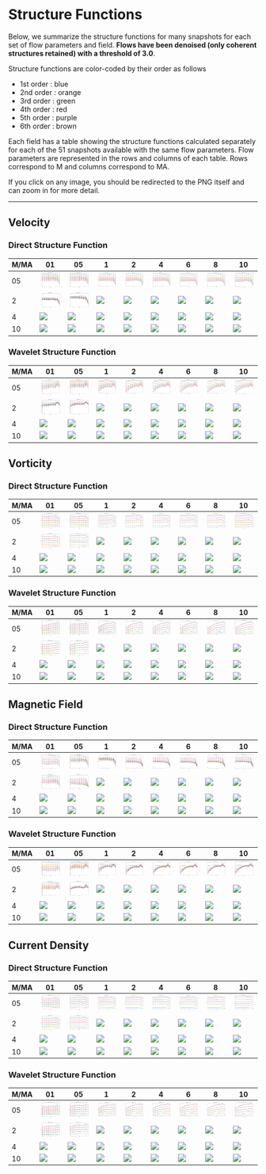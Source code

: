 # Structure Functions

Below, we summarize the structure functions for many snapshots for each set of flow parameters and field.
**Flows have been denoised (only coherent structures retained) with a threshold of 3.0**.

Structure functions are color-coded by their order as follows

  * 1st order : blue
  * 2nd order : orange
  * 3rd order : green
  * 4th order : red
  * 5th order : purple
  * 6th order : brown

Each field has a table showing the structure functions calculated separately for each of the 51 snapshots available with the same flow parameters.
Flow parameters are represented in the rows and columns of each table.
Rows correspond to M and columns correspond to MA.

If you click on any image, you should be redirected to the PNG itself and can zoom in for more detail.

---

## Velocity

### Direct Structure Function

|M/MA| 01 | 05 | 1 | 2 | 4 | 6 | 8 | 10 |
|----|----|----|---|---|---|---|---|----|
| 05 |<img src="M05MA01/w4t-plot-structure-function-mom_M05MA01_vel_dsf_denoise-03d00.png">|<img src="M05MA05/w4t-plot-structure-function-mom_M05MA05_vel_dsf_denoise-03d00.png">|<img src="M05MA1/w4t-plot-structure-function-mom_M05MA1_vel_dsf_denoise-03d00.png">|<img src="M05MA2/w4t-plot-structure-function-mom_M05MA2_vel_dsf_denoise-03d00.png">|<img src="M05MA4/w4t-plot-structure-function-mom_M05MA4_vel_dsf_denoise-03d00.png">|<img src="M05MA6/w4t-plot-structure-function-mom_M05MA6_vel_dsf_denoise-03d00.png">|<img src="M05MA8/w4t-plot-structure-function-mom_M05MA8_vel_dsf_denoise-03d00.png">|<img src="M05MA10/w4t-plot-structure-function-mom_M05MA10_vel_dsf_denoise-03d00.png">|
| 2  |<img src="M2MA01/w4t-plot-structure-function-mom_M2MA01_vel_dsf_denoise-03d00.png">|<img src="M2MA05/w4t-plot-structure-function-mom_M2MA05_vel_dsf_denoise-03d00.png">|<img src="M2MA1/w4t-plot-structure-function-mom_M2MA1_vel_dsf_denoise-03d00.png">|<img src="M2MA2/w4t-plot-structure-function-mom_M2MA2_vel_dsf_denoise-03d00.png">|<img src="M2MA4/w4t-plot-structure-function-mom_M2MA4_vel_dsf_denoise-03d00.png">|<img src="M2MA6/w4t-plot-structure-function-mom_M2MA6_vel_dsf_denoise-03d00.png">|<img src="M2MA8/w4t-plot-structure-function-mom_M2MA8_vel_dsf_denoise-03d00.png">|<img src="M2MA10/w4t-plot-structure-function-mom_M2MA10_vel_dsf_denoise-03d00.png">|
| 4  |<img src="M4MA01/w4t-plot-structure-function-mom_M4MA01_vel_dsf_denoise-03d00.png">|<img src="M4MA05/w4t-plot-structure-function-mom_M4MA05_vel_dsf_denoise-03d00.png">|<img src="M4MA1/w4t-plot-structure-function-mom_M4MA1_vel_dsf_denoise-03d00.png">|<img src="M4MA2/w4t-plot-structure-function-mom_M4MA2_vel_dsf_denoise-03d00.png">|<img src="M4MA4/w4t-plot-structure-function-mom_M4MA4_vel_dsf_denoise-03d00.png">|<img src="M4MA6/w4t-plot-structure-function-mom_M4MA6_vel_dsf_denoise-03d00.png">|<img src="M4MA8/w4t-plot-structure-function-mom_M4MA8_vel_dsf_denoise-03d00.png">|<img src="M4MA10/w4t-plot-structure-function-mom_M4MA10_vel_dsf_denoise-03d00.png">|
| 10 |<img src="M10MA01/w4t-plot-structure-function-mom_M10MA01_vel_dsf_denoise-03d00.png">|<img src="M10MA05/w4t-plot-structure-function-mom_M10MA05_vel_dsf_denoise-03d00.png">|<img src="M10MA1/w4t-plot-structure-function-mom_M10MA1_vel_dsf_denoise-03d00.png">|<img src="M10MA2/w4t-plot-structure-function-mom_M10MA2_vel_dsf_denoise-03d00.png">|<img src="M10MA4/w4t-plot-structure-function-mom_M10MA4_vel_dsf_denoise-03d00.png">|<img src="M10MA6/w4t-plot-structure-function-mom_M10MA6_vel_dsf_denoise-03d00.png">|<img src="M10MA8/w4t-plot-structure-function-mom_M10MA8_vel_dsf_denoise-03d00.png">|<img src="M10MA10/w4t-plot-structure-function-mom_M10MA10_vel_dsf_denoise-03d00.png">|

### Wavelet Structure Function

|M/MA| 01 | 05 | 1 | 2 | 4 | 6 | 8 | 10 |
|----|----|----|---|---|---|---|---|----|
| 05 |<img src="M05MA01/w4t-plot-structure-function-mom_M05MA01_vel_wsf_denoise-03d00.png">|<img src="M05MA05/w4t-plot-structure-function-mom_M05MA05_vel_wsf_denoise-03d00.png">|<img src="M05MA1/w4t-plot-structure-function-mom_M05MA1_vel_wsf_denoise-03d00.png">|<img src="M05MA2/w4t-plot-structure-function-mom_M05MA2_vel_wsf_denoise-03d00.png">|<img src="M05MA4/w4t-plot-structure-function-mom_M05MA4_vel_wsf_denoise-03d00.png">|<img src="M05MA6/w4t-plot-structure-function-mom_M05MA6_vel_wsf_denoise-03d00.png">|<img src="M05MA8/w4t-plot-structure-function-mom_M05MA8_vel_wsf_denoise-03d00.png">|<img src="M05MA10/w4t-plot-structure-function-mom_M05MA10_vel_wsf_denoise-03d00.png">|
| 2  |<img src="M2MA01/w4t-plot-structure-function-mom_M2MA01_vel_wsf_denoise-03d00.png">|<img src="M2MA05/w4t-plot-structure-function-mom_M2MA05_vel_wsf_denoise-03d00.png">|<img src="M2MA1/w4t-plot-structure-function-mom_M2MA1_vel_wsf_denoise-03d00.png">|<img src="M2MA2/w4t-plot-structure-function-mom_M2MA2_vel_wsf_denoise-03d00.png">|<img src="M2MA4/w4t-plot-structure-function-mom_M2MA4_vel_wsf_denoise-03d00.png">|<img src="M2MA6/w4t-plot-structure-function-mom_M2MA6_vel_wsf_denoise-03d00.png">|<img src="M2MA8/w4t-plot-structure-function-mom_M2MA8_vel_wsf_denoise-03d00.png">|<img src="M2MA10/w4t-plot-structure-function-mom_M2MA10_vel_wsf_denoise-03d00.png">|
| 4  |<img src="M4MA01/w4t-plot-structure-function-mom_M4MA01_vel_wsf_denoise-03d00.png">|<img src="M4MA05/w4t-plot-structure-function-mom_M4MA05_vel_wsf_denoise-03d00.png">|<img src="M4MA1/w4t-plot-structure-function-mom_M4MA1_vel_wsf_denoise-03d00.png">|<img src="M4MA2/w4t-plot-structure-function-mom_M4MA2_vel_wsf_denoise-03d00.png">|<img src="M4MA4/w4t-plot-structure-function-mom_M4MA4_vel_wsf_denoise-03d00.png">|<img src="M4MA6/w4t-plot-structure-function-mom_M4MA6_vel_wsf_denoise-03d00.png">|<img src="M4MA8/w4t-plot-structure-function-mom_M4MA8_vel_wsf_denoise-03d00.png">|<img src="M4MA10/w4t-plot-structure-function-mom_M4MA10_vel_wsf_denoise-03d00.png">|
| 10 |<img src="M10MA01/w4t-plot-structure-function-mom_M10MA01_vel_wsf_denoise-03d00.png">|<img src="M10MA05/w4t-plot-structure-function-mom_M10MA05_vel_wsf_denoise-03d00.png">|<img src="M10MA1/w4t-plot-structure-function-mom_M10MA1_vel_wsf_denoise-03d00.png">|<img src="M10MA2/w4t-plot-structure-function-mom_M10MA2_vel_wsf_denoise-03d00.png">|<img src="M10MA4/w4t-plot-structure-function-mom_M10MA4_vel_wsf_denoise-03d00.png">|<img src="M10MA6/w4t-plot-structure-function-mom_M10MA6_vel_wsf_denoise-03d00.png">|<img src="M10MA8/w4t-plot-structure-function-mom_M10MA8_vel_wsf_denoise-03d00.png">|<img src="M10MA10/w4t-plot-structure-function-mom_M10MA10_vel_wsf_denoise-03d00.png">|

## Vorticity

### Direct Structure Function

|M/MA| 01 | 05 | 1 | 2 | 4 | 6 | 8 | 10 |
|----|----|----|---|---|---|---|---|----|
| 05 |<img src="M05MA01/w4t-plot-structure-function-mom_M05MA01_vort_dsf_denoise-03d00.png">|<img src="M05MA05/w4t-plot-structure-function-mom_M05MA05_vort_dsf_denoise-03d00.png">|<img src="M05MA1/w4t-plot-structure-function-mom_M05MA1_vort_dsf_denoise-03d00.png">|<img src="M05MA2/w4t-plot-structure-function-mom_M05MA2_vort_dsf_denoise-03d00.png">|<img src="M05MA4/w4t-plot-structure-function-mom_M05MA4_vort_dsf_denoise-03d00.png">|<img src="M05MA6/w4t-plot-structure-function-mom_M05MA6_vort_dsf_denoise-03d00.png">|<img src="M05MA8/w4t-plot-structure-function-mom_M05MA8_vort_dsf_denoise-03d00.png">|<img src="M05MA10/w4t-plot-structure-function-mom_M05MA10_vort_dsf_denoise-03d00.png">|
| 2  |<img src="M2MA01/w4t-plot-structure-function-mom_M2MA01_vort_dsf_denoise-03d00.png">|<img src="M2MA05/w4t-plot-structure-function-mom_M2MA05_vort_dsf_denoise-03d00.png">|<img src="M2MA1/w4t-plot-structure-function-mom_M2MA1_vort_dsf_denoise-03d00.png">|<img src="M2MA2/w4t-plot-structure-function-mom_M2MA2_vort_dsf_denoise-03d00.png">|<img src="M2MA4/w4t-plot-structure-function-mom_M2MA4_vort_dsf_denoise-03d00.png">|<img src="M2MA6/w4t-plot-structure-function-mom_M2MA6_vort_dsf_denoise-03d00.png">|<img src="M2MA8/w4t-plot-structure-function-mom_M2MA8_vort_dsf_denoise-03d00.png">|<img src="M2MA10/w4t-plot-structure-function-mom_M2MA10_vort_dsf_denoise-03d00.png">|
| 4  |<img src="M4MA01/w4t-plot-structure-function-mom_M4MA01_vort_dsf_denoise-03d00.png">|<img src="M4MA05/w4t-plot-structure-function-mom_M4MA05_vort_dsf_denoise-03d00.png">|<img src="M4MA1/w4t-plot-structure-function-mom_M4MA1_vort_dsf_denoise-03d00.png">|<img src="M4MA2/w4t-plot-structure-function-mom_M4MA2_vort_dsf_denoise-03d00.png">|<img src="M4MA4/w4t-plot-structure-function-mom_M4MA4_vort_dsf_denoise-03d00.png">|<img src="M4MA6/w4t-plot-structure-function-mom_M4MA6_vort_dsf_denoise-03d00.png">|<img src="M4MA8/w4t-plot-structure-function-mom_M4MA8_vort_dsf_denoise-03d00.png">|<img src="M4MA10/w4t-plot-structure-function-mom_M4MA10_vort_dsf_denoise-03d00.png">|
| 10 |<img src="M10MA01/w4t-plot-structure-function-mom_M10MA01_vort_dsf_denoise-03d00.png">|<img src="M10MA05/w4t-plot-structure-function-mom_M10MA05_vort_dsf_denoise-03d00.png">|<img src="M10MA1/w4t-plot-structure-function-mom_M10MA1_vort_dsf_denoise-03d00.png">|<img src="M10MA2/w4t-plot-structure-function-mom_M10MA2_vort_dsf_denoise-03d00.png">|<img src="M10MA4/w4t-plot-structure-function-mom_M10MA4_vort_dsf_denoise-03d00.png">|<img src="M10MA6/w4t-plot-structure-function-mom_M10MA6_vort_dsf_denoise-03d00.png">|<img src="M10MA8/w4t-plot-structure-function-mom_M10MA8_vort_dsf_denoise-03d00.png">|<img src="M10MA10/w4t-plot-structure-function-mom_M10MA10_vort_dsf_denoise-03d00.png">|

### Wavelet Structure Function

|M/MA| 01 | 05 | 1 | 2 | 4 | 6 | 8 | 10 |
|----|----|----|---|---|---|---|---|----|
| 05 |<img src="M05MA01/w4t-plot-structure-function-mom_M05MA01_vort_wsf_denoise-03d00.png">|<img src="M05MA05/w4t-plot-structure-function-mom_M05MA05_vort_wsf_denoise-03d00.png">|<img src="M05MA1/w4t-plot-structure-function-mom_M05MA1_vort_wsf_denoise-03d00.png">|<img src="M05MA2/w4t-plot-structure-function-mom_M05MA2_vort_wsf_denoise-03d00.png">|<img src="M05MA4/w4t-plot-structure-function-mom_M05MA4_vort_wsf_denoise-03d00.png">|<img src="M05MA6/w4t-plot-structure-function-mom_M05MA6_vort_wsf_denoise-03d00.png">|<img src="M05MA8/w4t-plot-structure-function-mom_M05MA8_vort_wsf_denoise-03d00.png">|<img src="M05MA10/w4t-plot-structure-function-mom_M05MA10_vort_wsf_denoise-03d00.png">|
| 2  |<img src="M2MA01/w4t-plot-structure-function-mom_M2MA01_vort_wsf_denoise-03d00.png">|<img src="M2MA05/w4t-plot-structure-function-mom_M2MA05_vort_wsf_denoise-03d00.png">|<img src="M2MA1/w4t-plot-structure-function-mom_M2MA1_vort_wsf_denoise-03d00.png">|<img src="M2MA2/w4t-plot-structure-function-mom_M2MA2_vort_wsf_denoise-03d00.png">|<img src="M2MA4/w4t-plot-structure-function-mom_M2MA4_vort_wsf_denoise-03d00.png">|<img src="M2MA6/w4t-plot-structure-function-mom_M2MA6_vort_wsf_denoise-03d00.png">|<img src="M2MA8/w4t-plot-structure-function-mom_M2MA8_vort_wsf_denoise-03d00.png">|<img src="M2MA10/w4t-plot-structure-function-mom_M2MA10_vort_wsf_denoise-03d00.png">|
| 4  |<img src="M4MA01/w4t-plot-structure-function-mom_M4MA01_vort_wsf_denoise-03d00.png">|<img src="M4MA05/w4t-plot-structure-function-mom_M4MA05_vort_wsf_denoise-03d00.png">|<img src="M4MA1/w4t-plot-structure-function-mom_M4MA1_vort_wsf_denoise-03d00.png">|<img src="M4MA2/w4t-plot-structure-function-mom_M4MA2_vort_wsf_denoise-03d00.png">|<img src="M4MA4/w4t-plot-structure-function-mom_M4MA4_vort_wsf_denoise-03d00.png">|<img src="M4MA6/w4t-plot-structure-function-mom_M4MA6_vort_wsf_denoise-03d00.png">|<img src="M4MA8/w4t-plot-structure-function-mom_M4MA8_vort_wsf_denoise-03d00.png">|<img src="M4MA10/w4t-plot-structure-function-mom_M4MA10_vort_wsf_denoise-03d00.png">|
| 10 |<img src="M10MA01/w4t-plot-structure-function-mom_M10MA01_vort_wsf_denoise-03d00.png">|<img src="M10MA05/w4t-plot-structure-function-mom_M10MA05_vort_wsf_denoise-03d00.png">|<img src="M10MA1/w4t-plot-structure-function-mom_M10MA1_vort_wsf_denoise-03d00.png">|<img src="M10MA2/w4t-plot-structure-function-mom_M10MA2_vort_wsf_denoise-03d00.png">|<img src="M10MA4/w4t-plot-structure-function-mom_M10MA4_vort_wsf_denoise-03d00.png">|<img src="M10MA6/w4t-plot-structure-function-mom_M10MA6_vort_wsf_denoise-03d00.png">|<img src="M10MA8/w4t-plot-structure-function-mom_M10MA8_vort_wsf_denoise-03d00.png">|<img src="M10MA10/w4t-plot-structure-function-mom_M10MA10_vort_wsf_denoise-03d00.png">|

## Magnetic Field

### Direct Structure Function

|M/MA| 01 | 05 | 1 | 2 | 4 | 6 | 8 | 10 |
|----|----|----|---|---|---|---|---|----|
| 05 |<img src="M05MA01/w4t-plot-structure-function-mom_M05MA01_mag_dsf_denoise-03d00.png">|<img src="M05MA05/w4t-plot-structure-function-mom_M05MA05_mag_dsf_denoise-03d00.png">|<img src="M05MA1/w4t-plot-structure-function-mom_M05MA1_mag_dsf_denoise-03d00.png">|<img src="M05MA2/w4t-plot-structure-function-mom_M05MA2_mag_dsf_denoise-03d00.png">|<img src="M05MA4/w4t-plot-structure-function-mom_M05MA4_mag_dsf_denoise-03d00.png">|<img src="M05MA6/w4t-plot-structure-function-mom_M05MA6_mag_dsf_denoise-03d00.png">|<img src="M05MA8/w4t-plot-structure-function-mom_M05MA8_mag_dsf_denoise-03d00.png">|<img src="M05MA10/w4t-plot-structure-function-mom_M05MA10_mag_dsf_denoise-03d00.png">|
| 2  |<img src="M2MA01/w4t-plot-structure-function-mom_M2MA01_mag_dsf_denoise-03d00.png">|<img src="M2MA05/w4t-plot-structure-function-mom_M2MA05_mag_dsf_denoise-03d00.png">|<img src="M2MA1/w4t-plot-structure-function-mom_M2MA1_mag_dsf_denoise-03d00.png">|<img src="M2MA2/w4t-plot-structure-function-mom_M2MA2_mag_dsf_denoise-03d00.png">|<img src="M2MA4/w4t-plot-structure-function-mom_M2MA4_mag_dsf_denoise-03d00.png">|<img src="M2MA6/w4t-plot-structure-function-mom_M2MA6_mag_dsf_denoise-03d00.png">|<img src="M2MA8/w4t-plot-structure-function-mom_M2MA8_mag_dsf_denoise-03d00.png">|<img src="M2MA10/w4t-plot-structure-function-mom_M2MA10_mag_dsf_denoise-03d00.png">|
| 4  |<img src="M4MA01/w4t-plot-structure-function-mom_M4MA01_mag_dsf_denoise-03d00.png">|<img src="M4MA05/w4t-plot-structure-function-mom_M4MA05_mag_dsf_denoise-03d00.png">|<img src="M4MA1/w4t-plot-structure-function-mom_M4MA1_mag_dsf_denoise-03d00.png">|<img src="M4MA2/w4t-plot-structure-function-mom_M4MA2_mag_dsf_denoise-03d00.png">|<img src="M4MA4/w4t-plot-structure-function-mom_M4MA4_mag_dsf_denoise-03d00.png">|<img src="M4MA6/w4t-plot-structure-function-mom_M4MA6_mag_dsf_denoise-03d00.png">|<img src="M4MA8/w4t-plot-structure-function-mom_M4MA8_mag_dsf_denoise-03d00.png">|<img src="M4MA10/w4t-plot-structure-function-mom_M4MA10_mag_dsf_denoise-03d00.png">|
| 10 |<img src="M10MA01/w4t-plot-structure-function-mom_M10MA01_mag_dsf_denoise-03d00.png">|<img src="M10MA05/w4t-plot-structure-function-mom_M10MA05_mag_dsf_denoise-03d00.png">|<img src="M10MA1/w4t-plot-structure-function-mom_M10MA1_mag_dsf_denoise-03d00.png">|<img src="M10MA2/w4t-plot-structure-function-mom_M10MA2_mag_dsf_denoise-03d00.png">|<img src="M10MA4/w4t-plot-structure-function-mom_M10MA4_mag_dsf_denoise-03d00.png">|<img src="M10MA6/w4t-plot-structure-function-mom_M10MA6_mag_dsf_denoise-03d00.png">|<img src="M10MA8/w4t-plot-structure-function-mom_M10MA8_mag_dsf_denoise-03d00.png">|<img src="M10MA10/w4t-plot-structure-function-mom_M10MA10_mag_dsf_denoise-03d00.png">|

### Wavelet Structure Function

|M/MA| 01 | 05 | 1 | 2 | 4 | 6 | 8 | 10 |
|----|----|----|---|---|---|---|---|----|
| 05 |<img src="M05MA01/w4t-plot-structure-function-mom_M05MA01_mag_wsf_denoise-03d00.png">|<img src="M05MA05/w4t-plot-structure-function-mom_M05MA05_mag_wsf_denoise-03d00.png">|<img src="M05MA1/w4t-plot-structure-function-mom_M05MA1_mag_wsf_denoise-03d00.png">|<img src="M05MA2/w4t-plot-structure-function-mom_M05MA2_mag_wsf_denoise-03d00.png">|<img src="M05MA4/w4t-plot-structure-function-mom_M05MA4_mag_wsf_denoise-03d00.png">|<img src="M05MA6/w4t-plot-structure-function-mom_M05MA6_mag_wsf_denoise-03d00.png">|<img src="M05MA8/w4t-plot-structure-function-mom_M05MA8_mag_wsf_denoise-03d00.png">|<img src="M05MA10/w4t-plot-structure-function-mom_M05MA10_mag_wsf_denoise-03d00.png">|
| 2  |<img src="M2MA01/w4t-plot-structure-function-mom_M2MA01_mag_wsf_denoise-03d00.png">|<img src="M2MA05/w4t-plot-structure-function-mom_M2MA05_mag_wsf_denoise-03d00.png">|<img src="M2MA1/w4t-plot-structure-function-mom_M2MA1_mag_wsf_denoise-03d00.png">|<img src="M2MA2/w4t-plot-structure-function-mom_M2MA2_mag_wsf_denoise-03d00.png">|<img src="M2MA4/w4t-plot-structure-function-mom_M2MA4_mag_wsf_denoise-03d00.png">|<img src="M2MA6/w4t-plot-structure-function-mom_M2MA6_mag_wsf_denoise-03d00.png">|<img src="M2MA8/w4t-plot-structure-function-mom_M2MA8_mag_wsf_denoise-03d00.png">|<img src="M2MA10/w4t-plot-structure-function-mom_M2MA10_mag_wsf_denoise-03d00.png">|
| 4  |<img src="M4MA01/w4t-plot-structure-function-mom_M4MA01_mag_wsf_denoise-03d00.png">|<img src="M4MA05/w4t-plot-structure-function-mom_M4MA05_mag_wsf_denoise-03d00.png">|<img src="M4MA1/w4t-plot-structure-function-mom_M4MA1_mag_wsf_denoise-03d00.png">|<img src="M4MA2/w4t-plot-structure-function-mom_M4MA2_mag_wsf_denoise-03d00.png">|<img src="M4MA4/w4t-plot-structure-function-mom_M4MA4_mag_wsf_denoise-03d00.png">|<img src="M4MA6/w4t-plot-structure-function-mom_M4MA6_mag_wsf_denoise-03d00.png">|<img src="M4MA8/w4t-plot-structure-function-mom_M4MA8_mag_wsf_denoise-03d00.png">|<img src="M4MA10/w4t-plot-structure-function-mom_M4MA10_mag_wsf_denoise-03d00.png">|
| 10 |<img src="M10MA01/w4t-plot-structure-function-mom_M10MA01_mag_wsf_denoise-03d00.png">|<img src="M10MA05/w4t-plot-structure-function-mom_M10MA05_mag_wsf_denoise-03d00.png">|<img src="M10MA1/w4t-plot-structure-function-mom_M10MA1_mag_wsf_denoise-03d00.png">|<img src="M10MA2/w4t-plot-structure-function-mom_M10MA2_mag_wsf_denoise-03d00.png">|<img src="M10MA4/w4t-plot-structure-function-mom_M10MA4_mag_wsf_denoise-03d00.png">|<img src="M10MA6/w4t-plot-structure-function-mom_M10MA6_mag_wsf_denoise-03d00.png">|<img src="M10MA8/w4t-plot-structure-function-mom_M10MA8_mag_wsf_denoise-03d00.png">|<img src="M10MA10/w4t-plot-structure-function-mom_M10MA10_mag_wsf_denoise-03d00.png">|

## Current Density

### Direct Structure Function

|M/MA| 01 | 05 | 1 | 2 | 4 | 6 | 8 | 10 |
|----|----|----|---|---|---|---|---|----|
| 05 |<img src="M05MA01/w4t-plot-structure-function-mom_M05MA01_curr_dsf_denoise-03d00.png">|<img src="M05MA05/w4t-plot-structure-function-mom_M05MA05_curr_dsf_denoise-03d00.png">|<img src="M05MA1/w4t-plot-structure-function-mom_M05MA1_curr_dsf_denoise-03d00.png">|<img src="M05MA2/w4t-plot-structure-function-mom_M05MA2_curr_dsf_denoise-03d00.png">|<img src="M05MA4/w4t-plot-structure-function-mom_M05MA4_curr_dsf_denoise-03d00.png">|<img src="M05MA6/w4t-plot-structure-function-mom_M05MA6_curr_dsf_denoise-03d00.png">|<img src="M05MA8/w4t-plot-structure-function-mom_M05MA8_curr_dsf_denoise-03d00.png">|<img src="M05MA10/w4t-plot-structure-function-mom_M05MA10_curr_dsf_denoise-03d00.png">|
| 2  |<img src="M2MA01/w4t-plot-structure-function-mom_M2MA01_curr_dsf_denoise-03d00.png">|<img src="M2MA05/w4t-plot-structure-function-mom_M2MA05_curr_dsf_denoise-03d00.png">|<img src="M2MA1/w4t-plot-structure-function-mom_M2MA1_curr_dsf_denoise-03d00.png">|<img src="M2MA2/w4t-plot-structure-function-mom_M2MA2_curr_dsf_denoise-03d00.png">|<img src="M2MA4/w4t-plot-structure-function-mom_M2MA4_curr_dsf_denoise-03d00.png">|<img src="M2MA6/w4t-plot-structure-function-mom_M2MA6_curr_dsf_denoise-03d00.png">|<img src="M2MA8/w4t-plot-structure-function-mom_M2MA8_curr_dsf_denoise-03d00.png">|<img src="M2MA10/w4t-plot-structure-function-mom_M2MA10_curr_dsf_denoise-03d00.png">|
| 4  |<img src="M4MA01/w4t-plot-structure-function-mom_M4MA01_curr_dsf_denoise-03d00.png">|<img src="M4MA05/w4t-plot-structure-function-mom_M4MA05_curr_dsf_denoise-03d00.png">|<img src="M4MA1/w4t-plot-structure-function-mom_M4MA1_curr_dsf_denoise-03d00.png">|<img src="M4MA2/w4t-plot-structure-function-mom_M4MA2_curr_dsf_denoise-03d00.png">|<img src="M4MA4/w4t-plot-structure-function-mom_M4MA4_curr_dsf_denoise-03d00.png">|<img src="M4MA6/w4t-plot-structure-function-mom_M4MA6_curr_dsf_denoise-03d00.png">|<img src="M4MA8/w4t-plot-structure-function-mom_M4MA8_curr_dsf_denoise-03d00.png">|<img src="M4MA10/w4t-plot-structure-function-mom_M4MA10_curr_dsf_denoise-03d00.png">|
| 10 |<img src="M10MA01/w4t-plot-structure-function-mom_M10MA01_curr_dsf_denoise-03d00.png">|<img src="M10MA05/w4t-plot-structure-function-mom_M10MA05_curr_dsf_denoise-03d00.png">|<img src="M10MA1/w4t-plot-structure-function-mom_M10MA1_curr_dsf_denoise-03d00.png">|<img src="M10MA2/w4t-plot-structure-function-mom_M10MA2_curr_dsf_denoise-03d00.png">|<img src="M10MA4/w4t-plot-structure-function-mom_M10MA4_curr_dsf_denoise-03d00.png">|<img src="M10MA6/w4t-plot-structure-function-mom_M10MA6_curr_dsf_denoise-03d00.png">|<img src="M10MA8/w4t-plot-structure-function-mom_M10MA8_curr_dsf_denoise-03d00.png">|<img src="M10MA10/w4t-plot-structure-function-mom_M10MA10_curr_dsf_denoise-03d00.png">|

### Wavelet Structure Function

|M/MA| 01 | 05 | 1 | 2 | 4 | 6 | 8 | 10 |
|----|----|----|---|---|---|---|---|----|
| 05 |<img src="M05MA01/w4t-plot-structure-function-mom_M05MA01_curr_wsf_denoise-03d00.png">|<img src="M05MA05/w4t-plot-structure-function-mom_M05MA05_curr_wsf_denoise-03d00.png">|<img src="M05MA1/w4t-plot-structure-function-mom_M05MA1_curr_wsf_denoise-03d00.png">|<img src="M05MA2/w4t-plot-structure-function-mom_M05MA2_curr_wsf_denoise-03d00.png">|<img src="M05MA4/w4t-plot-structure-function-mom_M05MA4_curr_wsf_denoise-03d00.png">|<img src="M05MA6/w4t-plot-structure-function-mom_M05MA6_curr_wsf_denoise-03d00.png">|<img src="M05MA8/w4t-plot-structure-function-mom_M05MA8_curr_wsf_denoise-03d00.png">|<img src="M05MA10/w4t-plot-structure-function-mom_M05MA10_curr_wsf_denoise-03d00.png">|
| 2  |<img src="M2MA01/w4t-plot-structure-function-mom_M2MA01_curr_wsf_denoise-03d00.png">|<img src="M2MA05/w4t-plot-structure-function-mom_M2MA05_curr_wsf_denoise-03d00.png">|<img src="M2MA1/w4t-plot-structure-function-mom_M2MA1_curr_wsf_denoise-03d00.png">|<img src="M2MA2/w4t-plot-structure-function-mom_M2MA2_curr_wsf_denoise-03d00.png">|<img src="M2MA4/w4t-plot-structure-function-mom_M2MA4_curr_wsf_denoise-03d00.png">|<img src="M2MA6/w4t-plot-structure-function-mom_M2MA6_curr_wsf_denoise-03d00.png">|<img src="M2MA8/w4t-plot-structure-function-mom_M2MA8_curr_wsf_denoise-03d00.png">|<img src="M2MA10/w4t-plot-structure-function-mom_M2MA10_curr_wsf_denoise-03d00.png">|
| 4  |<img src="M4MA01/w4t-plot-structure-function-mom_M4MA01_curr_wsf_denoise-03d00.png">|<img src="M4MA05/w4t-plot-structure-function-mom_M4MA05_curr_wsf_denoise-03d00.png">|<img src="M4MA1/w4t-plot-structure-function-mom_M4MA1_curr_wsf_denoise-03d00.png">|<img src="M4MA2/w4t-plot-structure-function-mom_M4MA2_curr_wsf_denoise-03d00.png">|<img src="M4MA4/w4t-plot-structure-function-mom_M4MA4_curr_wsf_denoise-03d00.png">|<img src="M4MA6/w4t-plot-structure-function-mom_M4MA6_curr_wsf_denoise-03d00.png">|<img src="M4MA8/w4t-plot-structure-function-mom_M4MA8_curr_wsf_denoise-03d00.png">|<img src="M4MA10/w4t-plot-structure-function-mom_M4MA10_curr_wsf_denoise-03d00.png">|
| 10 |<img src="M10MA01/w4t-plot-structure-function-mom_M10MA01_curr_wsf_denoise-03d00.png">|<img src="M10MA05/w4t-plot-structure-function-mom_M10MA05_curr_wsf_denoise-03d00.png">|<img src="M10MA1/w4t-plot-structure-function-mom_M10MA1_curr_wsf_denoise-03d00.png">|<img src="M10MA2/w4t-plot-structure-function-mom_M10MA2_curr_wsf_denoise-03d00.png">|<img src="M10MA4/w4t-plot-structure-function-mom_M10MA4_curr_wsf_denoise-03d00.png">|<img src="M10MA6/w4t-plot-structure-function-mom_M10MA6_curr_wsf_denoise-03d00.png">|<img src="M10MA8/w4t-plot-structure-function-mom_M10MA8_curr_wsf_denoise-03d00.png">|<img src="M10MA10/w4t-plot-structure-function-mom_M10MA10_curr_wsf_denoise-03d00.png">|
